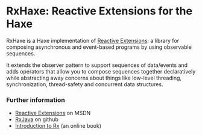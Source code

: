 # RxHaxe: Reactive Extensions for the Haxe
 

RxHaxe is a Haxe implementation of [Reactive Extensions](http://reactivex.io): a library for composing asynchronous and event-based programs by using observable sequences.

It extends the observer pattern to support sequences of data/events and adds operators that allow you to compose sequences together declaratively while abstracting away concerns about things like low-level threading, synchronization, thread-safety and concurrent data structures.


### Further information

* [Reactive Extensions](http://msdn.microsoft.com/en-us/library/hh242985.aspx)
  on MSDN
* [RxJava](https://github.com/Netflix/RxJava) on github
* [Introduction to Rx](http://www.introtorx.com/) (an online book)